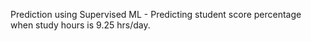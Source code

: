 Prediction using Supervised ML -
Predicting student score percentage when study hours is 9.25 hrs/day.
